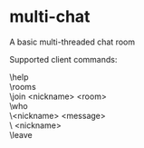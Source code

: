 # multi-chat
A basic multi-threaded chat room

Supported client commands: 

\help  
\rooms  
\join \<nickname\> \<room\>  
\who  
\\<nickname\> \<message\>  
\\<block> \<nickname\>  
\leave  
